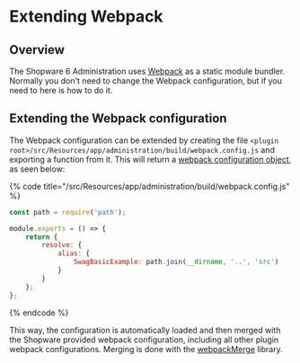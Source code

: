 # Extending Webpack

## Overview

The Shopware 6 Administration uses [Webpack](https://webpack.js.org/) as a static module bundler. Normally you don't need to change the Webpack configuration, but if you need to here is how to do it.

## Extending the Webpack configuration

The Webpack configuration can be extended by creating the file `<plugin root>/src/Resources/app/administration/build/webpack.config.js` and exporting a function from it. This will return a [webpack configuration object](https://webpack.js.org/configuration/), as seen below:

{% code title="<plugin root>/src/Resources/app/administration/build/webpack.config.js" %}
```javascript
const path = require('path');

module.exports = () => {
    return {
        resolve: {
            alias: {
                SwagBasicExample: path.join(__dirname, '..', 'src')
            }
        }
    };
};
```
{% endcode %}

This way, the configuration is automatically loaded and then merged with the Shopware provided webpack configuration, including all other plugin webpack configurations. Merging is done with the [webpackMerge](https://github.com/survivejs/webpack-merge) library.
